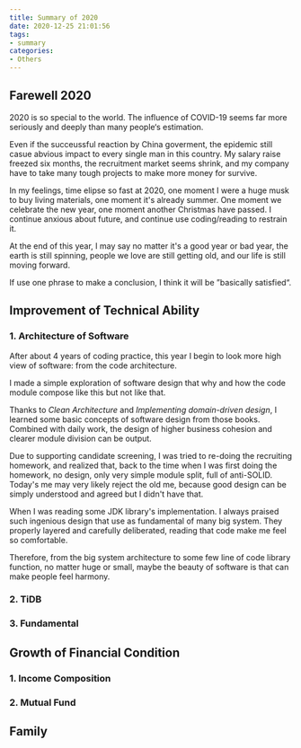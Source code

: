 ```yaml
---
title: Summary of 2020
date: 2020-12-25 21:01:56
tags:
- summary
categories:
- Others
---
```


## Farewell 2020

2020 is so special to the world. The influence of COVID-19 seems far more seriously and deeply than many people‘s estimation. 

Even if the succeussful reaction by China goverment, the epidemic still casue abvious impact to every single man in this country. My salary raise freezed six months, the recruitment market seems shrink, and my company have to take many tough projects to  make more money for survive.

In my feelings, time elipse so fast at 2020, one moment I were a huge musk to buy living materials, one moment it's already summer. One moment we celebrate the new year, one moment another Christmas have passed. I continue anxious about future, and continue use coding/reading to restrain it.

At the end of this year, I may say no matter it's a good year or bad year, the earth is still spinning, people we love are still getting old, and our life is still moving forward.

If use one phrase to make a conclusion, I think it will be ”basically satisfied“.

## Improvement of Technical Ability

### 1. Architecture of Software

After about 4 years of coding practice, this year I begin to look more high view of software: from the code architecture.

I made a simple exploration of software design that why and how the code module compose like this but not like that.

Thanks to *Clean Architecture* and *Implementing domain-driven design*, I learned some basic concepts of software design from those books. Combined with daily work, the design of higher business cohesion and clearer module division can be output.

Due to supporting candidate screening, I was tried to re-doing the recruiting homework, and realized that, back to the time when I was first doing the homework, no design, only very simple module split, full of anti-SOLID. Today's me may very likely reject the old me, because good design can be simply understood and agreed but I didn't have that.

When I was reading some JDK library's implementation. I always praised such ingenious design that use as fundamental of many big system. They properly layered and carefully deliberated, reading that code make me feel so comfortable.

Therefore, from the big system architecture to some few line of code library function, no matter huge or small, maybe the beauty of software is that can make people feel harmony.

### 2. TiDB



### 3. Fundamental

## Growth of Financial Condition

### 1. Income Composition



### 2. Mutual Fund

## Family

